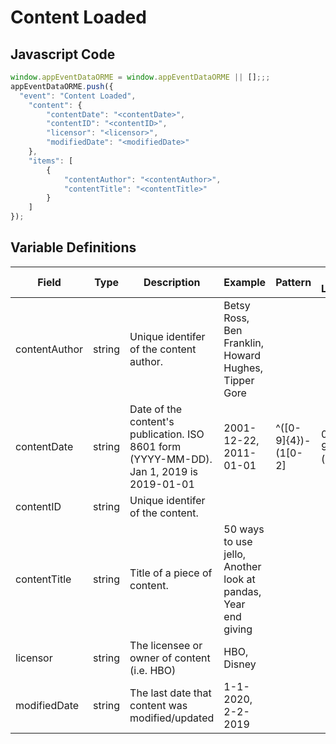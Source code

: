 # Content Loaded

### 

## Javascript Code
```js
window.appEventDataORME = window.appEventDataORME || [];;;
appEventDataORME.push({
  "event": "Content Loaded",
    "content": {
        "contentDate": "<contentDate>",
        "contentID": "<contentID>",
        "licensor": "<licensor>",
        "modifiedDate": "<modifiedDate>"
    },
    "items": [
        {
            "contentAuthor": "<contentAuthor>",
            "contentTitle": "<contentTitle>"
        }
    ]
});
```

## Variable Definitions

|Field|Type|Description|Example|Pattern|Min Length|Max Length|Minimum|Maximum|Multiple Of|
| --- | --- | --- | --- | --- | --- | --- | --- | --- | --- |
|contentAuthor|string|Unique identifer of the content author.|Betsy Ross, Ben Franklin, Howard Hughes, Tipper Gore|||||||
|contentDate|string|Date of the content's publication. ISO 8601 form \(YYYY-MM-DD\). Jan 1, 2019 is 2019-01-01|2001-12-22, 2011-01-01|^([0-9]{4})-(1[0-2]|0[1-9])-(3[01]|0[1-9]|[12][0-9])$||||||
|contentID|string|Unique identifer of the content.||||||||
|contentTitle|string|Title of a piece of content. |50 ways to use jello, Another look at pandas, Year end giving|||||||
|licensor|string|The licensee or owner of content \(i.e. HBO\)|HBO, Disney|||||||
|modifiedDate|string|The last date that content was modified\/updated|1-1-2020, 2-2-2019|||||||




